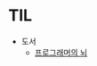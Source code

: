 # TIL


* 도서
    * [프로그래머의 뇌](#https://github.com/SunKyungCho/TIL/blob/main/%EB%8F%84%EC%84%9C/%ED%94%84%EB%A1%9C%EA%B7%B8%EB%9E%98%EB%A8%B8%EC%9D%98%20%EB%87%8C.md)